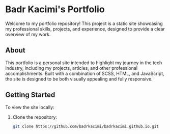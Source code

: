 # Badr Kacimi's Portfolio

Welcome to my portfolio repository! This project is a static site showcasing my professional skills, projects, and experience, designed to provide a clear overview of my work.

## About

This portfolio is a personal site intended to highlight my journey in the tech industry, including my projects, articles, and other professional accomplishments. Built with a combination of SCSS, HTML, and JavaScript, the site is designed to be both visually appealing and fully responsive.

## Getting Started

To view the site locally:

1. Clone the repository:
   ```bash
   git clone https://github.com/badrkacimi/badrkacimi.github.io.git
